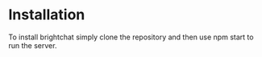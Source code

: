 # Installation
To install brightchat simply clone the repository and then use npm start to run the server.
